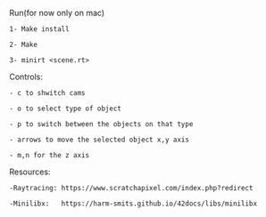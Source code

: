 


Run(for now only on mac)

    1- Make install

    2- Make 
    
    3- minirt <scene.rt>
    
Controls:

    - c to shwitch cams
    
    - o to select type of object 
    
    - p to switch between the objects on that type
    
    - arrows to move the selected object x,y axis
    
    - m,n for the z axis

Resources:

    -Raytracing: https://www.scratchapixel.com/index.php?redirect
    
    -Minilibx:   https://harm-smits.github.io/42docs/libs/minilibx

